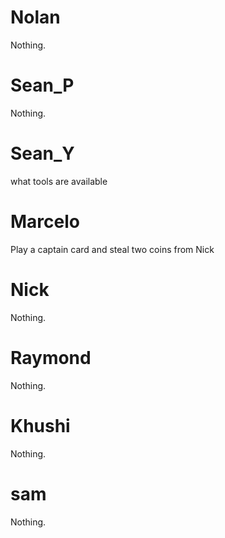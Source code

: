 # Nolan

Nothing.

# Sean_P

Nothing.

# Sean_Y

what tools are available

# Marcelo

Play a captain card and steal two coins from Nick

# Nick

Nothing.

# Raymond

Nothing.

# Khushi

Nothing.

# sam

Nothing.

